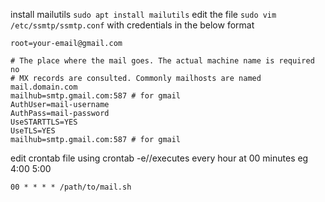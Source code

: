 install mailutils
```sudo apt install mailutils```
edit the file
```sudo vim /etc/ssmtp/ssmtp.conf```
with credentials in the below format
```
root=your-email@gmail.com

# The place where the mail goes. The actual machine name is required no 
# MX records are consulted. Commonly mailhosts are named mail.domain.com
mailhub=smtp.gmail.com:587 # for gmail
AuthUser=mail-username
AuthPass=mail-password
UseSTARTTLS=YES
UseTLS=YES
mailhub=smtp.gmail.com:587 # for gmail
```
edit crontab file using crontab -e//executes every hour at 00 minutes eg 4:00 5:00
```
00 * * * * /path/to/mail.sh  
```

